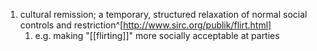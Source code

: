 1. cultural remission; a temporary, structured relaxation of normal social controls and restriction^[http://www.sirc.org/publik/flirt.html]
	1. e.g. making "[[flirting]]" more socially acceptable at parties
